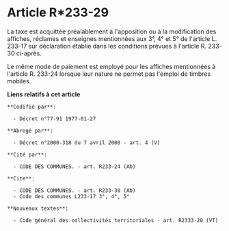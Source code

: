 # Article R*233-29

La taxe est acquittée préalablement à l'apposition ou à la modification des affiches, réclames et enseignes mentionnées aux
3°, 4° et 5° de l'article L. 233-17 sur déclaration établie dans les conditions prévues à l'article R. 233-30 ci-après.

Le même mode de paiement est employé pour les affiches mentionnées à l'article R. 233-24 lorsque leur nature ne permet pas
l'emploi de timbres mobiles.

**Liens relatifs à cet article**

	**Codifié par**:

	  - Décret n°77-91 1977-01-27

	**Abrogé par**:

	  - Décret n°2000-318 du 7 avril 2000 - art. 4 (V)

	**Cité par**:

	  - CODE DES COMMUNES. - art. R233-24 (Ab)

	**Cite**:

	  - CODE DES COMMUNES. - art. R233-30 (Ab)
	  - Code des communes L233-17 3°, 4°, 5°

	**Nouveaux textes**:

	  - Code général des collectivités territoriales - art. R2333-20 (VT)
